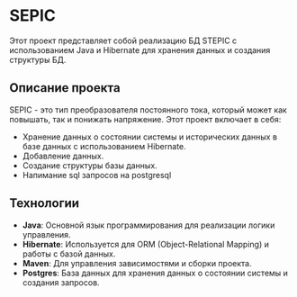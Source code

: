 # SEPIC

Этот проект представляет собой реализацию БД STEPIC с использованием Java и Hibernate для хранения данных и создания структуры БД.

## Описание проекта

SEPIC - это тип преобразователя постоянного тока, который может как повышать, так и понижать напряжение. Этот проект включает в себя:

- Хранение данных о состоянии системы и исторических данных в базе данных с использованием Hibernate.
- Добавление данных.
- Создание структуры базы данных.
- Напимание sql запросов на postgresql

## Технологии

- **Java**: Основной язык программирования для реализации логики управления.
- **Hibernate**: Используется для ORM (Object-Relational Mapping) и работы с базой данных.
- **Maven**: Для управления зависимостями и сборки проекта.
- **Postgres**: База данных для хранения данных о состоянии системы и создания запросов.

